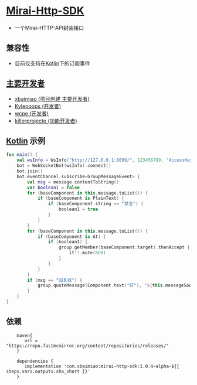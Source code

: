# [Mirai-Http-SDK](README.md)
- 一个Mirai-HTTP-API封装接口

## 兼容性
- 目前仅支持在[Kotlin](https://kotlinlang.org/)下的订阅事件

## [主要开发者](https://github.com/xbaimiao/mirai-http-sdk/graphs/contributors)
- [xbaimiao (项目创建 主要开发者)](https://github.com/xbaimiao)
- [Kylepoops (开发者)](https://github.com/Kylepoops)
- [wcpe (开发者)](https://github.com/wcpe)
- [killerprojecte (功能开发者)](https://github.com/killerprojecte)

## [Kotlin](https://kotlinlang.org/) 示例
```kotlin
fun main() {
    val wsInfo = WsInfo("http://127.0.0.1:8099/", 123456789, "AccessKey")
    bot = WebSocketBot(wsInfo).connect()
    bot.join()
    bot.eventChancel.subscribe<GroupMessageEvent> {
        val msg = message.contentToString()
        var boolean1 = false
        for (baseComponent in this.message.toList()) {
            if (baseComponent is PlainText) {
                if (baseComponent.string == "禁言") {
                    boolean1 = true
                }
            }
        }
        for (baseComponent in this.message.toList()) {
            if (baseComponent is At) {
                if (boolean1) {
                    group.getMember(baseComponent.target).thenAccept {
                        it!!.mute(600)
                    }
                }
            }
        }
        if (msg == "回复我") {
            group.quoteMessage(Component.text("好"), "${this.messageSource.messageId}")
        }
    }
}
```

## 依赖
```
    maven{
       url = "https://repo.fastmcmirror.org/content/repositories/releases/"
    }
    
    dependencies {
       implementation 'com.xbaimiao:mirai-http-sdk:1.0.4-alpha-${{ steps.vars.outputs.sha_short }}'
    }
```